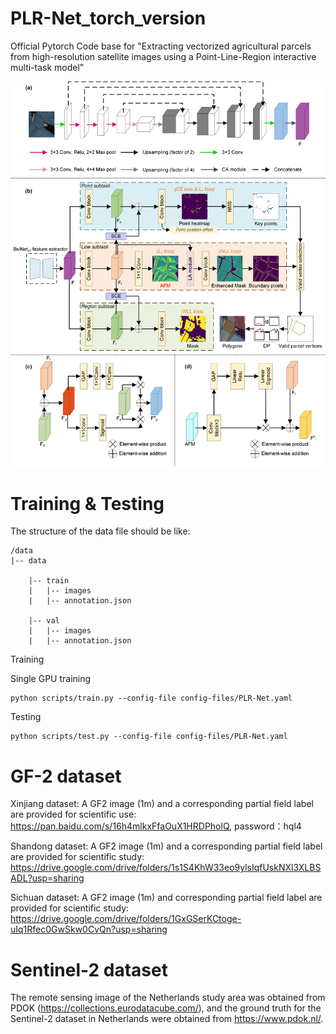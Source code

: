 # PLR-Net_torch_version
Official Pytorch Code base for "Extracting vectorized agricultural parcels from high-resolution satellite images using a Point-Line-Region interactive multi-task model"
<div align="center">
  <img src="PLRNet/Fig_2_Methods.png">
</div>

# Training & Testing

  The structure of the data file should be like:
  
    /data 
    |-- data
    
        |-- train
        |   |-- images
        |   |-- annotation.json
  
        |-- val
        |   |-- images
        |   |-- annotation.json

      
  Training
  
  Single GPU training
  
    python scripts/train.py --config-file config-files/PLR-Net.yaml
  
  Testing
    
    python scripts/test.py --config-file config-files/PLR-Net.yaml

# GF-2 dataset
Xinjiang dataset: A GF2 image (1m) and a corresponding partial field label are provided for scientific use: https://pan.baidu.com/s/16h4mlkxFfaOuX1HRDPholQ, password：hql4

Shandong dataset: A GF2 image (1m) and a corresponding partial field label are provided for scientific study: https://drive.google.com/drive/folders/1s1S4KhW33eo9ylsIqfUskNXl3XLBSADL?usp=sharing

Sichuan dataset: A GF2 image (1m) and corresponding partial field label are provided for scientific study: https://drive.google.com/drive/folders/1GxGSerKCtoge-uIq1Rfec0GwSkw0CvQn?usp=sharing
# Sentinel-2 dataset
The remote sensing image of the Netherlands study area was obtained from PDOK (https://collections.eurodatacube.com/), and the ground truth for the Sentinel-2 dataset in Netherlands were obtained from https://www.pdok.nl/.
